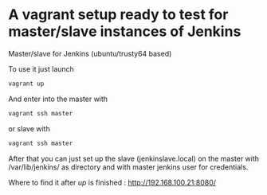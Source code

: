 # A vagrant setup ready to test for master/slave instances of Jenkins

Master/slave for Jenkins (ubuntu/trusty64 based)


To use it just launch
```bash
vagrant up
```
And enter into the master with
```bash
vagrant ssh master
```
or slave with
```bash
vagrant ssh master
```
After that you can just set up the slave (jenkinslave.local) on the master with /var/lib/jenkins/ as directory and with master jenkins user for credentials.


Where to find it after *up* is finished : http://192.168.100.21:8080/
